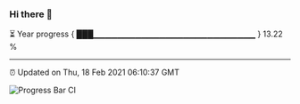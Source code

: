 ### Hi there 👋

⏳ Year progress { ███▁▁▁▁▁▁▁▁▁▁▁▁▁▁▁▁▁▁▁▁▁▁▁▁▁▁▁ } 13.22 %

---

⏰ Updated on Thu, 18 Feb 2021 06:10:37 GMT

![Progress Bar CI](https://github.com/liununu/liununu/workflows/Progress%20Bar%20CI/badge.svg)
